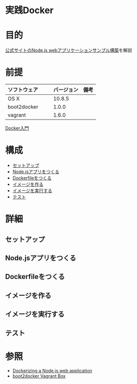 実践Docker
===
# 目的
[公式サイトのNode.js webアプリケーションサンプル構築](http://docs.docker.com/examples/nodejs_web_app/)を解説

# 前提
| ソフトウェア     | バージョン    | 備考         |
|:---------------|:-------------|:------------|
| OS X           |10.8.5        |             |
| boot2docker　　 |1.0.0         |             |
| vagrant   　　  |1.6.0         |             |

[Docker入門](https://github.com/k2works/docker_introduction)

# 構成
+ [セットアップ](#1)
+ [Node.jsアプリをつくる](#2)
+ [Dockerfileをつくる](#3)
+ [イメージを作る](#4)
+ [イメージを実行する](#5)
+ [テスト](#6)

# 詳細
## <a name="1">セットアップ</a>
## <a name="2">Node.jsアプリをつくる</a>
## <a name="3">Dockerfileをつくる</a>
## <a name="4">イメージを作る</a>
## <a name="5">イメージを実行する</a>
## <a name="6">テスト</a>

# 参照
+ [Dockerizing a Node.js web application](http://docs.docker.com/examples/nodejs_web_app/#test)
+ [boot2docker Vagrant Box](https://github.com/mitchellh/boot2docker-vagrant-box)
